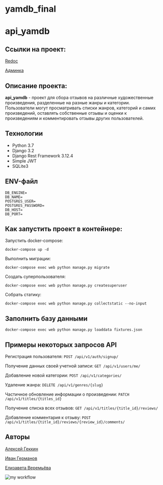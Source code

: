# yamdb_final
# api_yamdb

## Ссылки на проект:

[Redoc](http://84.201.132.70/redoc/)

[Админка](http://84.201.132.70/admin/)

## Описание проекта:

**api_yamdb** - проект для сбора отзывов на различные художественные произведения, разделенные на разные жанры и категории. Пользователи могут просматривать списки жанров, категорий и самих произведений, оставлять собственные отзывы и оценки к произведениям и комментировать отзывы других пользователей.

## Технологии

* Python 3.7
* Django 3.2
* Django Rest Framework 3.12.4
* Simple JWT
* SQLite3

## ENV-файл

```
DB_ENGINE=
DB_NAME=
POSTGRES_USER=
POSTGRES_PASSWORD=
DB_HOST=
DB_PORT=
```

## Как запустить проект в контейнере:

Запустить docker-compose:

```
docker-compose up -d
```

Выполнить миграции:

```
docker-compose exec web python manage.py migrate
```

Создать суперпользователя:

```
docker-compose exec web python manage.py createsuperuser
```

Собрать статику:

```
docker-compose exec web python manage.py collectstatic --no-input
```

## Заполнить базу данными

```
docker-compose exec web python manage.py loaddata fixtures.json
```

## Примеры некоторых запросов API

Регистрация пользователя:
`POST /api/v1/auth/signup/`

Получение данных своей учетной записи:
`GET /api/v1/users/me/`

Добавление новой категории:
`POST /api/v1/categories/`

Удаление жанра:
`DELETE /api/v1/genres/{slug}`

Частичное обновление информации о произведении:
`PATCH /api/v1/titles/{titles_id}`

Получение списка всех отзывов:
`GET /api/v1/titles/{title_id}/reviews/`

Добавление комментария к отзыву:
`POST /api/v1/titles/{title_id}/reviews/{review_id}/comments/`

## Авторы

[Алексей Геккин](https://github.com/AlexeyGekkin)

[Иван Германов](https://github.com/ivgermanov)

[Елизавета Веремьёва](https://github.com/rem-li)

![my workflow](https://github.com/rem-li/yamdb_final/actions/workflows/yamdb_workflow.yml/badge.svg)
